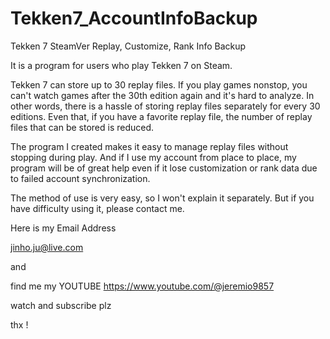 # Tekken7_AccountInfoBackup
Tekken 7 SteamVer Replay, Customize, Rank Info Backup


It is a program for users who play Tekken 7 on Steam. 

Tekken 7 can store up to 30 replay files. 
If you play games nonstop, you can't watch games after the 30th edition again and it's hard to analyze. 
In other words, there is a hassle of storing replay files separately for every 30 editions. 
Even that, if you have a favorite replay file, the number of replay files that can be stored is reduced. 

The program I created makes it easy to manage replay files without stopping during play. 
And if I use my account from place to place, 
my program will be of great help even if it lose customization or rank data due to failed account synchronization.

The method of use is very easy, so I won't explain it separately. 
But if you have difficulty using it, please contact me.

Here is my Email Address

jinho.ju@live.com

and 

find me my YOUTUBE https://www.youtube.com/@jeremio9857

watch and subscribe plz 

thx ! 
